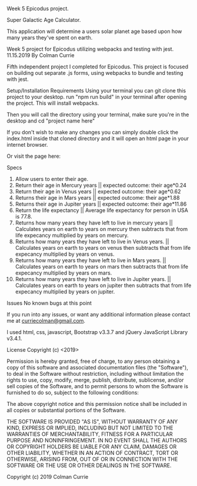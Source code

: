 Week 5 Epicodus project.

Super Galactic Age Calculator.

This application will determine a users solar planet age based upon how many years they've spent on earth.




Week 5 project for Epicodus utilizing webpacks and testing with jest. 11.15.2019
By Colman Currie

Fifth independent project I completed for Epicodus. This project is focused on building out separate .js forms, using webpacks to bundle and testing with jest.

Setup/Installation Requirements
Using your terminal you can git clone this project to your desktop. run "npm run build" in your terminal after opening the project. This will install webpacks. 

Then you will call the directory using your terminal, make sure you're in the desktop and cd "project name here"

If you don't wish to make any changes you can simply double click the index.html inside that cloned directory and it will open an html page in your internet browser.

Or visit the page here:

Specs
1. Allow users to enter their age.
2. Return their age in Mercury years || expected outcome: their age*0.24
3. Return their age in Venus years || expected outcome: their age*0.62
4. Returns their age in Mars years || expected outcome: their age*1.88
5. Returns their age in Jupiter years || expected outcome: their age*11.86
6. Return the life expectancy || Average life expectancy for person in USA is 77.8.
7. Returns how many years they have left to live in mercury years || Calculates years on earth to years on mercury then subtracts that from life expecancy multiplied by years on mercury.
8. Returns how many years they have left to live in Venus years. || Calculates years on earth to years on venus then subtracts that from life expecancy multiplied by years on venus.
9. Returns how many years they have left to live in Mars years. || Calculates years on earth to years on mars then subtracts that from life expecancy multiplied by years on mars.
10. Returns how many years they have left to live in Jupiter years. || Calculates years on earth to years on jupiter then subtracts that from life expecancy multiplied by years on jupiter.

Issues
No known bugs at this point

If you run into any issues, or want any additional information please contact me at curriecolman@gmail.com.

I used html, css, javascript, Bootstrap v3.3.7 and jQuery JavaScript Library v3.4.1.

License Copyright (c) <2019>

Permission is hereby granted, free of charge, to any person obtaining a copy of this software and associated documentation files (the "Software"), to deal in the Software without restriction, including without limitation the rights to use, copy, modify, merge, publish, distribute, sublicense, and/or sell copies of the Software, and to permit persons to whom the Software is furnished to do so, subject to the following conditions:

The above copyright notice and this permission notice shall be included in all copies or substantial portions of the Software.

THE SOFTWARE IS PROVIDED "AS IS", WITHOUT WARRANTY OF ANY KIND, EXPRESS OR IMPLIED, INCLUDING BUT NOT LIMITED TO THE WARRANTIES OF MERCHANTABILITY, FITNESS FOR A PARTICULAR PURPOSE AND NONINFRINGEMENT. IN NO EVENT SHALL THE AUTHORS OR COPYRIGHT HOLDERS BE LIABLE FOR ANY CLAIM, DAMAGES OR OTHER LIABILITY, WHETHER IN AN ACTION OF CONTRACT, TORT OR OTHERWISE, ARISING FROM, OUT OF OR IN CONNECTION WITH THE SOFTWARE OR THE USE OR OTHER DEALINGS IN THE SOFTWARE.

Copyright (c) 2019 Colman Currie
